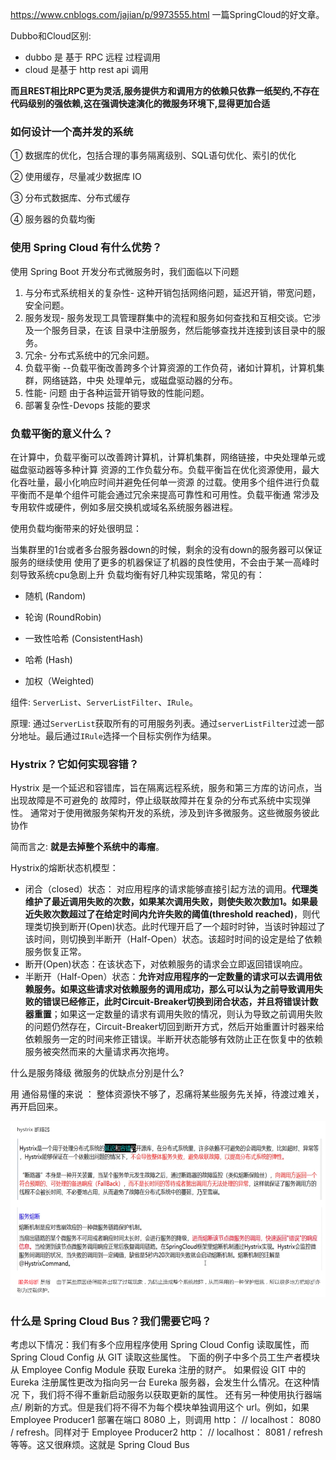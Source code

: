 <https://www.cnblogs.com/jajian/p/9973555.html> 一篇SpringCloud的好文章。

Dubbo和Cloud区别:

* dubbo 是 基于 RPC 远程 过程调用
* cloud 是基于 http  rest api 调用

**而且REST相比RPC更为灵活,服务提供方和调用方的依赖只依靠一纸契约,不存在代码级别的强依赖,这在强调快速演化的微服务环境下,显得更加合适** 

###  如何设计一个高并发的系统

① 数据库的优化，包括合理的事务隔离级别、SQL语句优化、索引的优化

② 使用缓存，尽量减少数据库 IO

③ 分布式数据库、分布式缓存

④ 服务器的负载均衡

### 使用 Spring Cloud 有什么优势？

使用 Spring Boot 开发分布式微服务时，我们面临以下问题
1. 与分布式系统相关的复杂性- 这种开销包括网络问题，延迟开销，带宽问题，安全问题。
2. 服务发现- 服务发现工具管理群集中的流程和服务如何查找和互相交谈。它涉及一个服务目录，在该
目录中注册服务，然后能够查找并连接到该目录中的服务。
3. 冗余- 分布式系统中的冗余问题。
4. 负载平衡 --负载平衡改善跨多个计算资源的工作负荷，诸如计算机，计算机集群，网络链路，中央
处理单元，或磁盘驱动器的分布。
5. 性能- 问题 由于各种运营开销导致的性能问题。
6. 部署复杂性-Devops 技能的要求





### 负载平衡的意义什么？

在计算中，负载平衡可以改善跨计算机，计算机集群，网络链接，中央处理单元或磁盘驱动器等多种计算
资源的工作负载分布。负载平衡旨在优化资源使用，最大化吞吐量，最小化响应时间并避免任何单一资源
的过载。使用多个组件进行负载平衡而不是单个组件可能会通过冗余来提高可靠性和可用性。负载平衡通
常涉及专用软件或硬件，例如多层交换机或域名系统服务器进程。



使用负载均衡带来的好处很明显：

当集群里的1台或者多台服务器down的时候，剩余的没有down的服务器可以保证服务的继续使用
使用了更多的机器保证了机器的良性使用，不会由于某一高峰时刻导致系统cpu急剧上升
负载均衡有好几种实现策略，常见的有：

* 随机 (Random)

* 轮询 (RoundRobin)

* 一致性哈希 (ConsistentHash)

* 哈希 (Hash)

* 加权（Weighted)



组件: `ServerList`、`ServerListFilter`、`IRule`。

原理: 通过`ServerList`获取所有的可用服务列表。通过`serverListFilter`过滤一部分地址。最后通过`IRule`选择一个目标实例作为结果。



### Hystrix？它如何实现容错？

Hystrix 是一个延迟和容错库，旨在隔离远程系统，服务和第三方库的访问点，当出现故障是不可避免的
故障时，停止级联故障并在复杂的分布式系统中实现弹性。
通常对于使用微服务架构开发的系统，涉及到许多微服务。这些微服务彼此协作

简而言之: **就是去掉整个系统中的毒瘤**。

Hystrix的熔断状态机模型：

- 闭合（closed）状态： 对应用程序的请求能够直接引起方法的调用。**代理类维护了最近调用失败的次数，如果某次调用失败，则使失败次数加1。如果最近失败次数超过了在给定时间内允许失败的阈值(threshold reached)**，则代理类切换到断开(Open)状态。此时代理开启了一个超时时钟，当该时钟超过了该时间，则切换到半断开（Half-Open）状态。该超时时间的设定是给了依赖服务恢复正常。
- 断开(Open)状态：在该状态下，对依赖服务的请求会立即返回错误响应。
- 半断开（Half-Open）状态：**允许对应用程序的一定数量的请求可以去调用依赖服务。如果这些请求对依赖服务的调用成功，那么可以认为之前导致调用失败的错误已经修正，此时Circuit-Breaker切换到闭合状态，并且将错误计数器重置**；如果这一定数量的请求有调用失败的情况，则认为导致之前调用失败的问题仍然存在，Circuit-Breaker切回到断开方式，然后开始重置计时器来给依赖服务一定的时间来修正错误。半断开状态能够有效防止正在恢复中的依赖服务被突然而来的大量请求再次拖垮。

 什么是服务降级 微服务的优缺点分別是什么?

 用 通俗易懂的来说  ： 整体资源快不够了，忍痛将某些服务先关掉，待渡过难关，再开启回来。

![1557153899516](assets/1557153899516.png)

### 什么是 Spring Cloud Bus？我们需要它吗？

考虑以下情况：我们有多个应用程序使用 Spring Cloud Config 读取属性，而 Spring Cloud Config 从
GIT 读取这些属性。
下面的例子中多个员工生产者模块从 Employee Config Module 获取 Eureka 注册的财产。
如果假设 GIT 中的 Eureka 注册属性更改为指向另一台 Eureka 服务器，会发生什么情况。在这种情况
下，我们将不得不重新启动服务以获取更新的属性。
还有另一种使用执行器端点/ 刷新的方式。但是我们将不得不为每个模块单独调用这个 url。例如，如果
Employee Producer1 部署在端口 8080 上，则调用 http： // localhost： 8080 / refresh。同样对于
Employee Producer2 http： // localhost： 8081 / refresh 等等。这又很麻烦。这就是 Spring Cloud
Bus
